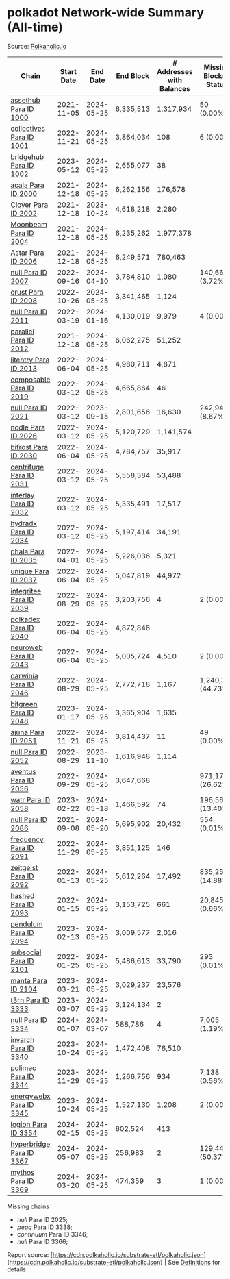 # polkadot Network-wide Summary (All-time)

Source: [Polkaholic.io](https://polkaholic.io)


| Chain            | Start Date | End Date | End Block | # Addresses with Balances | Missing Blocks / Status |
| ---------------- | ---------- | ---------| --------- | ------------------------- | ----------------------- |
| [assethub Para ID 1000](/polkadot/1000-assethub) | 2021-11-05 | 2024-05-25 | 6,335,513 |  1,317,934 | 50 (0.00%)  |
| [collectives Para ID 1001](/polkadot/1001-collectives) | 2022-11-21 | 2024-05-25 | 3,864,034 |  108 | 6 (0.00%)  |
| [bridgehub Para ID 1002](/polkadot/1002-bridgehub) | 2023-05-12 | 2024-05-25 | 2,655,077 |  38 |    |
| [acala Para ID 2000](/polkadot/2000-acala) | 2021-12-18 | 2024-05-25 | 6,262,156 |  176,578 |    |
| [Clover Para ID 2002](/polkadot/2002-clover) | 2021-12-18 | 2023-10-24 | 4,618,218 |  2,280 |    |
| [Moonbeam Para ID 2004](/polkadot/2004-moonbeam) | 2021-12-18 | 2024-05-25 | 6,235,262 |  1,977,378 |    |
| [Astar Para ID 2006](/polkadot/2006-astar) | 2021-12-18 | 2024-05-25 | 6,249,571 |  780,463 |    |
| [null Para ID 2007](/polkadot/2007-kapex) | 2022-09-16 | 2024-04-10 | 3,784,810 |  1,080 | 140,668 (3.72%)  |
| [crust Para ID 2008](/polkadot/2008-crust) | 2022-10-26 | 2024-05-25 | 3,341,465 |  1,124 |    |
| [null Para ID 2011](/polkadot/2011-equilibrium) | 2022-03-19 | 2024-01-16 | 4,130,019 |  9,979 | 4 (0.00%)  |
| [parallel Para ID 2012](/polkadot/2012-parallel) | 2021-12-18 | 2024-05-25 | 6,062,275 |  51,252 |    |
| [litentry Para ID 2013](/polkadot/2013-litentry) | 2022-06-04 | 2024-05-25 | 4,980,711 |  4,871 |    |
| [composable Para ID 2019](/polkadot/2019-composable) | 2022-03-12 | 2024-05-25 | 4,665,864 |  46 |    |
| [null Para ID 2021](/polkadot/2021-efinity) | 2022-03-12 | 2023-09-15 | 2,801,656 |  16,630 | 242,949 (8.67%)  |
| [nodle Para ID 2026](/polkadot/2026-nodle) | 2022-03-12 | 2024-05-25 | 5,120,729 |  1,141,574 |    |
| [bifrost Para ID 2030](/polkadot/2030-bifrost) | 2022-06-04 | 2024-05-25 | 4,784,757 |  35,917 |    |
| [centrifuge Para ID 2031](/polkadot/2031-centrifuge) | 2022-03-12 | 2024-05-25 | 5,558,384 |  53,488 |    |
| [interlay Para ID 2032](/polkadot/2032-interlay) | 2022-03-12 | 2024-05-25 | 5,335,491 |  17,517 |    |
| [hydradx Para ID 2034](/polkadot/2034-hydradx) | 2022-03-12 | 2024-05-25 | 5,197,414 |  34,191 |    |
| [phala Para ID 2035](/polkadot/2035-phala) | 2022-04-01 | 2024-05-25 | 5,226,036 |  5,321 |    |
| [unique Para ID 2037](/polkadot/2037-unique) | 2022-06-04 | 2024-05-25 | 5,047,819 |  44,972 |    |
| [integritee Para ID 2039](/polkadot/2039-integritee) | 2022-08-29 | 2024-05-25 | 3,203,756 |  4 | 2 (0.00%)  |
| [polkadex Para ID 2040](/polkadot/2040-polkadex) | 2022-06-04 | 2024-05-25 | 4,872,846 |   |    |
| [neuroweb Para ID 2043](/polkadot/2043-neuroweb) | 2022-06-04 | 2024-05-25 | 5,005,724 |  4,510 | 2 (0.00%)  |
| [darwinia Para ID 2046](/polkadot/2046-darwinia) | 2022-08-29 | 2024-05-25 | 2,772,718 |  1,167 | 1,240,326 (44.73%)  |
| [bitgreen Para ID 2048](/polkadot/2048-bitgreen) | 2023-01-17 | 2024-05-25 | 3,365,904 |  1,635 |    |
| [ajuna Para ID 2051](/polkadot/2051-ajuna) | 2022-11-21 | 2024-05-25 | 3,814,437 |  11 | 49 (0.00%)  |
| [null Para ID 2052](/polkadot/2052-polkadot-parathread-2052) | 2022-08-29 | 2023-11-10 | 1,616,948 |  1,114 |    |
| [aventus Para ID 2056](/polkadot/2056-aventus) | 2022-09-29 | 2024-05-25 | 3,647,668 |   | 971,174 (26.62%)  |
| [watr Para ID 2058](/polkadot/2058-watr) | 2023-02-22 | 2024-05-18 | 1,466,592 |  74 | 196,567 (13.40%)  |
| [null Para ID 2086](/polkadot/2086-kilt) | 2021-09-08 | 2024-05-20 | 5,695,902 |  20,432 | 554 (0.01%)  |
| [frequency Para ID 2091](/polkadot/2091-frequency) | 2022-11-29 | 2024-05-25 | 3,851,125 |  146 |    |
| [zeitgeist Para ID 2092](/polkadot/2092-zeitgeist) | 2022-01-13 | 2024-05-25 | 5,612,264 |  17,492 | 835,250 (14.88%)  |
| [hashed Para ID 2093](/polkadot/2093-hashed) | 2022-01-15 | 2024-05-25 | 3,153,725 |  661 | 20,845 (0.66%)  |
| [pendulum Para ID 2094](/polkadot/2094-pendulum) | 2023-02-13 | 2024-05-25 | 3,009,577 |  2,016 |    |
| [subsocial Para ID 2101](/polkadot/2101-subsocial) | 2022-01-25 | 2024-05-25 | 5,486,613 |  33,790 | 293 (0.01%)  |
| [manta Para ID 2104](/polkadot/2104-manta) | 2023-03-21 | 2024-05-25 | 3,029,237 |  23,576 |    |
| [t3rn Para ID 3333](/polkadot/3333-t3rn) | 2023-03-07 | 2024-05-25 | 3,124,134 |  2 |    |
| [null Para ID 3334](/polkadot/3334-polkadot-parathread-3334) | 2024-01-07 | 2024-03-07 | 588,786 |  4 | 7,005 (1.19%)  |
| [invarch Para ID 3340](/polkadot/3340-invarch) | 2023-10-24 | 2024-05-25 | 1,472,408 |  76,510 |    |
| [polimec Para ID 3344](/polkadot/3344-polimec) | 2023-11-29 | 2024-05-25 | 1,266,756 |  934 | 7,138 (0.56%)  |
| [energywebx Para ID 3345](/polkadot/3345-energywebx) | 2023-10-24 | 2024-05-25 | 1,527,130 |  1,208 | 2 (0.00%)  |
| [logion Para ID 3354](/polkadot/3354-logion) | 2024-02-15 | 2024-05-25 | 602,524 |  413 |    |
| [hyperbridge Para ID 3367](/polkadot/3367-hyperbridge) | 2024-05-07 | 2024-05-25 | 256,983 |  2 | 129,443 (50.37%)  |
| [mythos Para ID 3369](/polkadot/3369-mythos) | 2024-03-20 | 2024-05-25 | 474,359 |  3 | 1 (0.00%)  |

Missing chains


* *null* Para ID 2025; 
* *peaq* Para ID 3338; 
* *continuum* Para ID 3346; 
* *null* Para ID 3366; 

Report source: [https://cdn.polkaholic.io/substrate-etl/polkaholic.json](https://cdn.polkaholic.io/substrate-etl/polkaholic.json) | See [Definitions](/DEFINITIONS.md) for details
